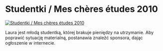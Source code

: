 Studentki / Mes chères études 2010 
=============
[![Studentki / Mes chères études 2010 ](http://vidos.pl/images/player.gif)](http://vidos.pl/studentki-mes-chres-tudes-2010)

 Laura jest młodą studentką, której brakuje pieniędzy na utrzymanie. Aby poprawić sytuację materialną, postanawia znaleźć sponsora, dając ogłoszenie w internecie.
